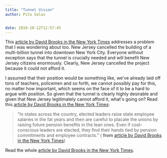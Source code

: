 ```yaml
---
title: "Tunnel Vision"
author: Pito Salas


date: 2010-10-12T12:57:45
---
```




This [article by David Brooks in the New York
Times](<http://www.nytimes.com/2010/10/12/opinion/12brooks.html>) addresses a
problem that I was wondering about too. New Jersey cancelled the building of a
multi-billion tunnel into downtown New York City. Everyone without exception
says that the tunnel is crucially needed and will benefit New Jersey citizens
enormously. Clearly, New Jersey cancelled the project because it could not
afford it.

I assumed that their position would be something like, we've already laid off
tons of teachers, policemen and so forth, we cannot possibly pay for this, no
matter how important, which seems on the face of it to be a hard to argue with
position. So given that the tunnel is clearly highly desirable and given that
New Jersey legitimately cannot afford it, what's going on? Read this [article
by David Brooks in the New York
Times](<http://www.nytimes.com/2010/10/12/opinion/12brooks.html>):

> "In states across the country, elected leaders raise state employee salaries
> in the fat years and then are careful to placate the unions by raising
> future pension benefits in the lean ones. Even if cost-conscious leaders are
> elected, they find their hands tied by pension commitments and employee
> contracts." ( **from** [article by David Brooks in the New York
> Times](<http://www.nytimes.com/2010/10/12/opinion/12brooks.html>))

Read the whole [article by David Brooks in the New York
Times](<http://www.nytimes.com/2010/10/12/opinion/12brooks.html>).


